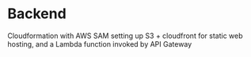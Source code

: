 # Backend

Cloudformation with AWS SAM setting up S3 + cloudfront for static web hosting, and a Lambda function invoked by API Gateway
